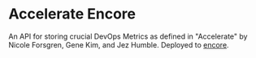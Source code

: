 # Accelerate Encore

An API for storing crucial DevOps Metrics as defined in "Accelerate" by Nicole Forsgren, Gene Kim, and Jez Humble.
Deployed to [encore](https://encore.dev).


